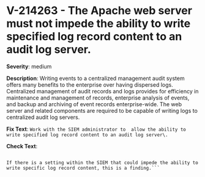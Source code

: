# V-214263 - The Apache web server must not impede the ability to write specified log record content to an audit log server.

**Severity**: medium

**Description**:
Writing events to a centralized management audit system offers many benefits to the enterprise over having dispersed logs. Centralized management of audit records and logs provides for efficiency in maintenance and management of records, enterprise analysis of events, and backup and archiving of event records enterprise-wide. The web server and related components are required to be capable of writing logs to centralized audit log servers.

**Fix Text**:
```Work with the SIEM administrator to  allow the ability to write specified log record content to an audit log server\.```

**Check Text**:
```Work with SIEM administrator to determine audit configurations. 

If there is a setting within the SIEM that could impede the ability to write specific log record content, this is a finding.```
